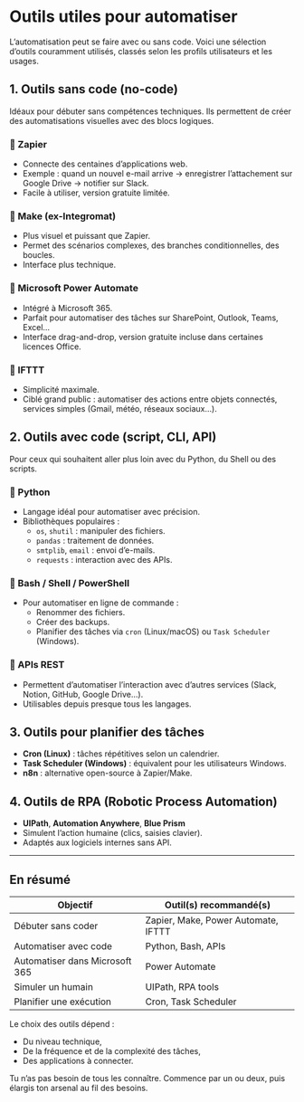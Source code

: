# Outils utiles pour automatiser

L’automatisation peut se faire avec ou sans code. Voici une sélection d’outils couramment utilisés, classés selon les profils utilisateurs et les usages.

## 1. Outils sans code (no-code)

Idéaux pour débuter sans compétences techniques. Ils permettent de créer des automatisations visuelles avec des blocs logiques.

### 🔹 Zapier
- Connecte des centaines d’applications web.
- Exemple : quand un nouvel e-mail arrive → enregistrer l’attachement sur Google Drive → notifier sur Slack.
- Facile à utiliser, version gratuite limitée.

### 🔹 Make (ex-Integromat)
- Plus visuel et puissant que Zapier.
- Permet des scénarios complexes, des branches conditionnelles, des boucles.
- Interface plus technique.

### 🔹 Microsoft Power Automate
- Intégré à Microsoft 365.
- Parfait pour automatiser des tâches sur SharePoint, Outlook, Teams, Excel…
- Interface drag-and-drop, version gratuite incluse dans certaines licences Office.

### 🔹 IFTTT
- Simplicité maximale.
- Ciblé grand public : automatiser des actions entre objets connectés, services simples (Gmail, météo, réseaux sociaux…).

## 2. Outils avec code (script, CLI, API)

Pour ceux qui souhaitent aller plus loin avec du Python, du Shell ou des scripts.

### 🔸 Python
- Langage idéal pour automatiser avec précision.
- Bibliothèques populaires :
  - `os`, `shutil` : manipuler des fichiers.
  - `pandas` : traitement de données.
  - `smtplib`, `email` : envoi d’e-mails.
  - `requests` : interaction avec des APIs.

### 🔸 Bash / Shell / PowerShell
- Pour automatiser en ligne de commande :
  - Renommer des fichiers.
  - Créer des backups.
  - Planifier des tâches via `cron` (Linux/macOS) ou `Task Scheduler` (Windows).

### 🔸 APIs REST
- Permettent d’automatiser l’interaction avec d’autres services (Slack, Notion, GitHub, Google Drive…).
- Utilisables depuis presque tous les langages.

## 3. Outils pour planifier des tâches

- **Cron (Linux)** : tâches répétitives selon un calendrier.
- **Task Scheduler (Windows)** : équivalent pour les utilisateurs Windows.
- **n8n** : alternative open-source à Zapier/Make.

## 4. Outils de RPA (Robotic Process Automation)

- **UIPath**, **Automation Anywhere**, **Blue Prism**
- Simulent l’action humaine (clics, saisies clavier).
- Adaptés aux logiciels internes sans API.

---

## En résumé

| Objectif                       | Outil(s) recommandé(s)                   |
|-------------------------------|------------------------------------------|
| Débuter sans coder            | Zapier, Make, Power Automate, IFTTT      |
| Automatiser avec code         | Python, Bash, APIs                       |
| Automatiser dans Microsoft 365| Power Automate                           |
| Simuler un humain             | UIPath, RPA tools                        |
| Planifier une exécution       | Cron, Task Scheduler                     |

Le choix des outils dépend :
- Du niveau technique,
- De la fréquence et de la complexité des tâches,
- Des applications à connecter.

Tu n’as pas besoin de tous les connaître. Commence par un ou deux, puis élargis ton arsenal au fil des besoins.



